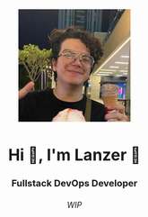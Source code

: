 <link rel="stylesheet" href="./styles.css">
<div align="center">
    <img width="200px" src="./assets/perfil.jpeg">
    <h1>Hi 👋, I'm Lanzer 🍦</h1>
    <h3>Fullstack DevOps Developer</h3>
    <h6>WIP</h6>
</div>
